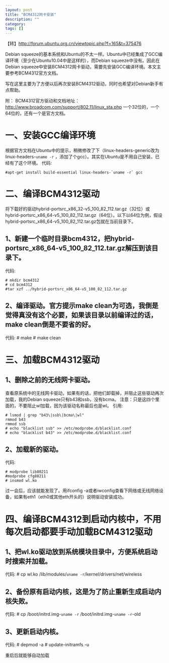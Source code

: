 ```yaml
---
layout: post
title: "BCM4312网卡安装"
description: ""
category:
tags: []
---
```


【转】<http://forum.ubuntu.org.cn/viewtopic.php?f=165&t=375476>

Debian squeeze的基本系统和Ubuntu的不太一样。Ubuntu中已经集成了GCC编译环境（至少在Ubuntu10.04中是这样的），而Debian squeeze中没有。因此在Debian squeeze中安装BCM4312网卡驱动，需要先安装GCC编译环境。本文主要参考BCM4312官方文档。

写在这里主要为了方便以后再次安装BCM4312驱动，同时也希望对Debian新手有点帮助。

附：
BCM4312官方驱动和文档地址：http://www.broadcom.com/support/802.11/linux_sta.php
一个32位的，一个64位的，还有一个是官方文档。


# 一、安装GCC编译环境

根据官方文档在Ubuntu中的提示，稍微修改了下（linux-headers-generic改为linux-headers-`uname -r` ，添加了个gcc）。其实在Ubuntu是不用自己安装，已经有了这个环境。
代码:

    #apt-get install build-essential linux-headers-`uname -r` gcc


# 二、编译BCM4312驱动

将下载好的驱动hybrid-portsrc_x86_32-v5_100_82_112.tar.gz（32位）或hybrid-portsrc_x86_64-v5_100_82_112.tar.gz（64位）。以下以64位为例，假设hybrid-portsrc_x86_64-v5_100_82_112.tar.gz包就在当前目录下。

## 1、新建一个临时目录bcm4312，把hybrid-portsrc_x86_64-v5_100_82_112.tar.gz解压到该目录下。
代码:

    # mkdir bcm4312
    # cd bcm4312
    #tar xzf ../hybrid-portsrc_x86_64-v5_100_82_112.tar.gz

## 2、编译驱动。官方提示make clean为可选，我倒是觉得真没有这个必要，如果该目录以前编译过的话，make clean倒是不要省的好。
代码:
    # make
    # make clean


# 三、加载BCM4312驱动
## 1、删除之前的无线网卡驱动。
查看原系统中的无线网卡驱动，如果有的话，把他们卸载掉，并阻止这些驱动再次加载，我的Debian squeeze只有b43和ssb，没有bcma。
注意：只是这四个里面的，不要阻止wl加载，因为该驱动名称最后也是wl。
引用:

    # lsmod | grep "b43\|ssb\|bcma\|wl"
    rmmod b43
    rmmod ssb
    # echo "blacklist ssb" >> /etc/modprobe.d/blacklist.conf
    # echo "blacklist b43" >> /etc/modprobe.d/blacklist.conf

## 2、加载新的驱动。
代码:

    # modprobe lib80211
    #modprobe cfg80211
    # insmod wl.ko

过一会后，应该就能发现了。用ifconfig -a或者iwconfig查看下网络或无线网络设备，如果有eth1（eth0或其他eth开头的）说明驱动安装成功。

# 四、编译BCM4312到启动内核中，不用每次启动都要手动加载BCM4312驱动
## 1、把wl.ko驱动放到系统模块目录中，方便系统启动时搜索并加载。
代码:
    # cp wl.ko /lib/modules/`uname -r`/kernel/drivers/net/wireless

## 2、备份原有启动内核，这是为了防止重新生成启动内核失败。
代码:
    # cp /boot/initrd.img-`uname -r` /boot/initrd.img-`uname -r`-old

## 3、更新启动内核。
代码:
    # depmod -a
    # update-initramfs -u


重启后就能够自动加载
